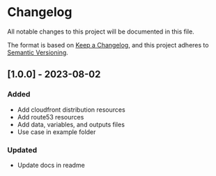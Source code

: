 # Changelog

All notable changes to this project will be documented in this file.

The format is based on [Keep a Changelog](https://keepachangelog.com/en/1.0.0/),
and this project adheres to [Semantic Versioning](https://semver.org/spec/v2.0.0.html).


## [1.0.0] - 2023-08-02

### Added

- Add cloudfront distribution resources
- Add route53 resources
- Add data, variables, and outputs files
- Use case in example folder

### Updated

- Update docs in readme
